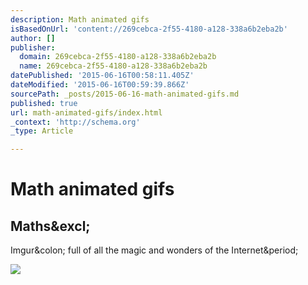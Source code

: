 ```yaml
---
description: Math animated gifs
isBasedOnUrl: 'content://269cebca-2f55-4180-a128-338a6b2eba2b'
author: []
publisher:
  domain: 269cebca-2f55-4180-a128-338a6b2eba2b
  name: 269cebca-2f55-4180-a128-338a6b2eba2b
datePublished: '2015-06-16T00:58:11.405Z'
dateModified: '2015-06-16T00:59:39.866Z'
sourcePath: _posts/2015-06-16-math-animated-gifs.md
published: true
url: math-animated-gifs/index.html
_context: 'http://schema.org'
_type: Article

---
```

# Math animated gifs

<article style=""><h1>Maths&amp;excl;</h1><p>Imgur&amp;colon; full of all the magic and wonders of the Internet&amp;period;</p><img src="http://i.imgur.com/Wmd5oL8.jpg?fb" /></article>
